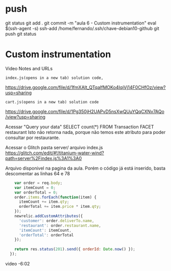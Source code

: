 
# ###################################################################################################################### 
# ###################################################################################################################### 
# ###################################################################################################################### 
#  push

git status
git add .
git commit -m "aula 6 - Custom instrumentation"
eval $(ssh-agent -s)
ssh-add /home/fernando/.ssh/chave-debian10-github
git push
git status



# ###################################################################################################################### 
# ###################################################################################################################### 
# ###################################################################################################################### 
# Custom instrumentation

Video Notes and URLs

    index.js(opens in a new tab) solution code, 
<https://drive.google.com/file/d/1fmXAlt_QTqaIfMOKo4IqiVj14F0CHfOz/view?usp=sharing>

    cart.js(opens in a new tab) solution code
<https://drive.google.com/file/d/1Pg350jH2UAPvD5nsXwQUuYQqCXNv7AQo/view?usp=sharing>




Acessar "Query your data"
SELECT count(*) FROM Transaction FACET restaurant
Isto não retorna nada, porque não temos este atributo para poder consultar por restaurante.

Acessar o Glitch
pasta server/
arquivo index.js
https://glitch.com/edit/#!/titanium-water-wind?path=server%2Findex.js%3A1%3A0

Arquivo disponivel na pagina da aula.
Porém o código já está inserido, basta descomentar as linhas 64 e 78

~~~~js
    var order = req.body;
    var itemCount = 0;
    var orderTotal = 0;
    order.items.forEach(function(item) { 
      itemCount += item.qty;
      orderTotal += item.price * item.qty;
    });
    newrelic.addCustomAttributes({
      'customer': order.deliverTo.name,
      'restaurant': order.restaurant.name,
      'itemCount': itemCount,
      'orderTotal': orderTotal
    });
    
    return res.status(201).send({ orderId: Date.now() });
  });
~~~~



video -6:02
